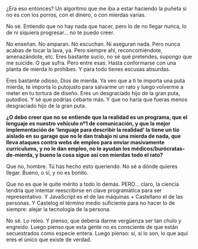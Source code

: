 ¿Era eso entonces? Un algoritmo que me iba a estar haciendo la puñeta si no es con los porros, con el dinero, o con mierdas varias.

No sé. Entiendo que no hay nada que hacer, pero lo de no llegar nunca, lo de ni siquiera progresar... no te puedo creer.

No enseñan. No amparan. No escuchan. Ni aseguran nada. Pero nunca acabas de tocar la lava, ya. Pero siempre ahí, reconcomiéndote, amenazándote, etc. Eres bastante sucio, no sé qué pretendes, supongo que me suicide. O que sufra. Pero entre esas. Hasta conformarse con una planta de mierda lo prohibes. Y para todo tienes escusas absurdas.

Eres bastante odioso, Dios de mierda. Ya veo que a ti te importa una puta mierda, te importa lo putojusto para salvarme un rato y luego volverme a meter en tu tortura de diseño. Eres un desgraciado hijo de la gran puta, putodios. Y sé que podrías cebarte más. Y que no haría que fueras menos desgraciado hijo de la gran puta.

**¿O debo creer que no se entiende que la realidad es un programa, que el lenguaje es nuestro vehículo nº1 de comunicación, y que la mejor implementación de 'lenguaje para describir la realidad' la tiene un tío aislado en su garage que no le dan trabajo ni una mierda de nada, que lleva ataques contra webs de empleo para enviar masivamente currículums, y no le dan empleo, no le ayudan los médicos/burócratas-de-mierda, y bueno la cosa sigue así con mierdas todo el rato?**

Que no, hombre. Tú has hecho esto queriendo. No sé a dónde quieres llegar. Bueno, o sí, y no es bonito.

Que no es que le quite mérito a todo lo demás. PERO... claro, la ciencia tendría que intentar reescribirse en clave programática para ser representativo. Y JavaScript es el de las máquinas + Castellano el de las personas. Y Castelog el término medio suficiente para no hacer lo de siempre: alejar la tecnología de la persona.

No sé. Lo releo. Y pienso, que debería darme vergüenza ser tan chulo y engreído. Luego pienso que esta gente no es consciente de que están secuestrados como especie entera. Luego pienso: sí, sí lo son, lo que aquí eres el único que existe de verdad.
